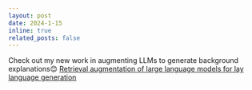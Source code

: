 ```yaml
---
layout: post
date: 2024-1-15 
inline: true
related_posts: false
---
```


Check out my new work in augmenting LLMs to generate background explanations:blush: [Retrieval augmentation of large language models for lay language generation](https://www.sciencedirect.com/science/article/pii/S1532046423003015?dgcid=author)
